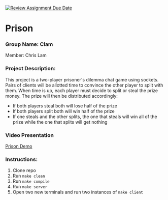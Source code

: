 [![Review Assignment Due Date](https://classroom.github.com/assets/deadline-readme-button-22041afd0340ce965d47ae6ef1cefeee28c7c493a6346c4f15d667ab976d596c.svg)](https://classroom.github.com/a/Vh67aNdh)
# Prison

### Group Name: Clam

Member: Chris Lam

### Project Description:

This project is a two-player prisoner's dilemma chat game using sockets. Pairs of clients will be allotted time to convince the other player to split with them. When time is up, each player must decide to split or steal the prize money.
The prize will then be distributed accordingly:

  * If both players steal both will lose half of the prize
  * If both players split both will win half of the prize 
  * If one steals and the other splits, the one that steals will win all of the prize while the one that splits will get nothing


### Video Presentation
[Prison Demo](https://drive.google.com/file/d/108NsUK0HNoBHjEMCxXdxPAb9pTdmIEDw/view?usp=sharing)

### Instructions:
1. Clone repo
2. Run `make clean`
3. Run `make compile`
4. Run `make server`
5. Open two new terminals and run two instances of `make client`
